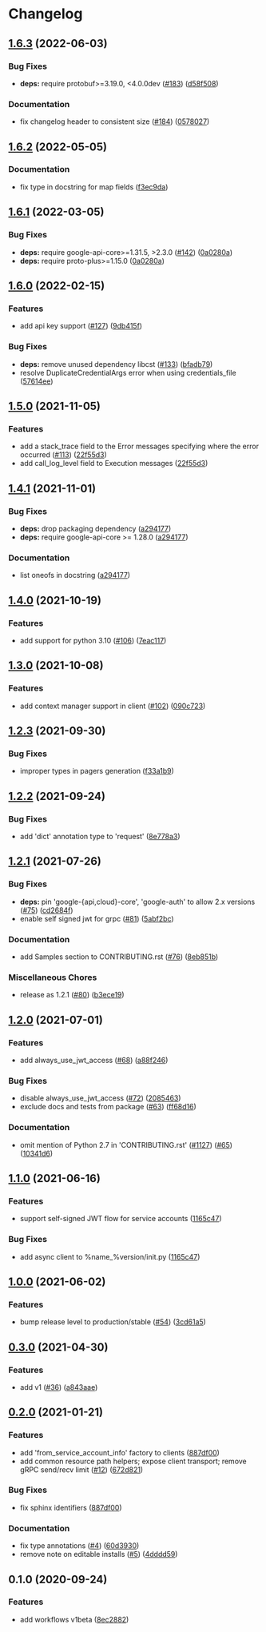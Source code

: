 # Changelog

## [1.6.3](https://github.com/googleapis/python-workflows/compare/v1.6.2...v1.6.3) (2022-06-03)


### Bug Fixes

* **deps:** require protobuf>=3.19.0, <4.0.0dev ([#183](https://github.com/googleapis/python-workflows/issues/183)) ([d58f508](https://github.com/googleapis/python-workflows/commit/d58f508d0efc171ccb0dc6354360e6ac8f234c87))


### Documentation

* fix changelog header to consistent size ([#184](https://github.com/googleapis/python-workflows/issues/184)) ([0578027](https://github.com/googleapis/python-workflows/commit/0578027fc1d034f2706987324eb9cd9988b3b8b1))

## [1.6.2](https://github.com/googleapis/python-workflows/compare/v1.6.1...v1.6.2) (2022-05-05)


### Documentation

* fix type in docstring for map fields ([f3ec9da](https://github.com/googleapis/python-workflows/commit/f3ec9dadea8a3574a5413c635288242014b1a5ae))

## [1.6.1](https://github.com/googleapis/python-workflows/compare/v1.6.0...v1.6.1) (2022-03-05)


### Bug Fixes

* **deps:** require google-api-core>=1.31.5, >2.3.0 ([#142](https://github.com/googleapis/python-workflows/issues/142)) ([0a0280a](https://github.com/googleapis/python-workflows/commit/0a0280aa9fa93faadb1e69a0808c680f40972d24))
* **deps:** require proto-plus>=1.15.0 ([0a0280a](https://github.com/googleapis/python-workflows/commit/0a0280aa9fa93faadb1e69a0808c680f40972d24))

## [1.6.0](https://github.com/googleapis/python-workflows/compare/v1.5.0...v1.6.0) (2022-02-15)


### Features

* add api key support ([#127](https://github.com/googleapis/python-workflows/issues/127)) ([9db415f](https://github.com/googleapis/python-workflows/commit/9db415fdcc3ac7372e07b060a06751d0c8804ba8))


### Bug Fixes

* **deps:** remove unused dependency libcst ([#133](https://github.com/googleapis/python-workflows/issues/133)) ([bfadb79](https://github.com/googleapis/python-workflows/commit/bfadb7946d7960996a7d371c5b60b47057009eb5))
* resolve DuplicateCredentialArgs error when using credentials_file ([57614ee](https://github.com/googleapis/python-workflows/commit/57614eeac59b09bcbbb8bdf50369934c73802ae3))

## [1.5.0](https://www.github.com/googleapis/python-workflows/compare/v1.4.1...v1.5.0) (2021-11-05)


### Features

* add a stack_trace field to the Error messages specifying where the error occurred ([#113](https://www.github.com/googleapis/python-workflows/issues/113)) ([22f55d3](https://www.github.com/googleapis/python-workflows/commit/22f55d30c57d31bf8d0839bd7289e1392ff65a18))
* add call_log_level field to Execution messages ([22f55d3](https://www.github.com/googleapis/python-workflows/commit/22f55d30c57d31bf8d0839bd7289e1392ff65a18))

## [1.4.1](https://www.github.com/googleapis/python-workflows/compare/v1.4.0...v1.4.1) (2021-11-01)


### Bug Fixes

* **deps:** drop packaging dependency ([a294177](https://www.github.com/googleapis/python-workflows/commit/a294177e4d23f35e60fdcaa2023efea9bce366a4))
* **deps:** require google-api-core >= 1.28.0 ([a294177](https://www.github.com/googleapis/python-workflows/commit/a294177e4d23f35e60fdcaa2023efea9bce366a4))


### Documentation

* list oneofs in docstring ([a294177](https://www.github.com/googleapis/python-workflows/commit/a294177e4d23f35e60fdcaa2023efea9bce366a4))

## [1.4.0](https://www.github.com/googleapis/python-workflows/compare/v1.3.0...v1.4.0) (2021-10-19)


### Features

* add support for python 3.10 ([#106](https://www.github.com/googleapis/python-workflows/issues/106)) ([7eac117](https://www.github.com/googleapis/python-workflows/commit/7eac117640b08704291d561370630aad388efb0c))

## [1.3.0](https://www.github.com/googleapis/python-workflows/compare/v1.2.3...v1.3.0) (2021-10-08)


### Features

* add context manager support in client ([#102](https://www.github.com/googleapis/python-workflows/issues/102)) ([090c723](https://www.github.com/googleapis/python-workflows/commit/090c723e249c62fa29a519fd1aebdf205d12b03e))

## [1.2.3](https://www.github.com/googleapis/python-workflows/compare/v1.2.2...v1.2.3) (2021-09-30)


### Bug Fixes

* improper types in pagers generation ([f33a1b9](https://www.github.com/googleapis/python-workflows/commit/f33a1b902c6d66222b2bd217f81f42188de24e65))

## [1.2.2](https://www.github.com/googleapis/python-workflows/compare/v1.2.1...v1.2.2) (2021-09-24)


### Bug Fixes

* add 'dict' annotation type to 'request' ([8e778a3](https://www.github.com/googleapis/python-workflows/commit/8e778a39b1a655867d129df4dbd573ac4763cd19))

## [1.2.1](https://www.github.com/googleapis/python-workflows/compare/v1.2.0...v1.2.1) (2021-07-26)


### Bug Fixes

* **deps:** pin 'google-{api,cloud}-core', 'google-auth' to allow 2.x versions ([#75](https://www.github.com/googleapis/python-workflows/issues/75)) ([cd2684f](https://www.github.com/googleapis/python-workflows/commit/cd2684fd73e7bf68ce413370aec5819a9c5e35a1))
* enable self signed jwt for grpc ([#81](https://www.github.com/googleapis/python-workflows/issues/81)) ([5abf2bc](https://www.github.com/googleapis/python-workflows/commit/5abf2bca6fff87008386e1505aba86765c318fec))


### Documentation

* add Samples section to CONTRIBUTING.rst ([#76](https://www.github.com/googleapis/python-workflows/issues/76)) ([8eb851b](https://www.github.com/googleapis/python-workflows/commit/8eb851b40624f56fc805fec00b0731c60ec3b568))


### Miscellaneous Chores

* release as 1.2.1 ([#80](https://www.github.com/googleapis/python-workflows/issues/80)) ([b3ece19](https://www.github.com/googleapis/python-workflows/commit/b3ece19a7b671846ef49ade9a54d1b01f8ff2b69))

## [1.2.0](https://www.github.com/googleapis/python-workflows/compare/v1.1.0...v1.2.0) (2021-07-01)


### Features

* add always_use_jwt_access ([#68](https://www.github.com/googleapis/python-workflows/issues/68)) ([a88f246](https://www.github.com/googleapis/python-workflows/commit/a88f2466a906fdec0ebf4d772967cdf334b8ac91))


### Bug Fixes

* disable always_use_jwt_access ([#72](https://www.github.com/googleapis/python-workflows/issues/72)) ([2085463](https://www.github.com/googleapis/python-workflows/commit/20854636d22eefd738872ef4fa8b280a2f6989ec))
* exclude docs and tests from package ([#63](https://www.github.com/googleapis/python-workflows/issues/63)) ([ff68d16](https://www.github.com/googleapis/python-workflows/commit/ff68d16bb68960dbee188771f6f334ab69a98b23))


### Documentation

* omit mention of Python 2.7 in 'CONTRIBUTING.rst' ([#1127](https://www.github.com/googleapis/python-workflows/issues/1127)) ([#65](https://www.github.com/googleapis/python-workflows/issues/65)) ([10341d6](https://www.github.com/googleapis/python-workflows/commit/10341d6b7adf284507d5f99dc68bae34e4360be9))

## [1.1.0](https://www.github.com/googleapis/python-workflows/compare/v1.0.0...v1.1.0) (2021-06-16)


### Features

* support self-signed JWT flow for service accounts ([1165c47](https://www.github.com/googleapis/python-workflows/commit/1165c47754c62c4538e254c59909aaa50190dbde))


### Bug Fixes

* add async client to %name_%version/init.py ([1165c47](https://www.github.com/googleapis/python-workflows/commit/1165c47754c62c4538e254c59909aaa50190dbde))

## [1.0.0](https://www.github.com/googleapis/python-workflows/compare/v0.3.0...v1.0.0) (2021-06-02)


### Features

* bump release level to production/stable ([#54](https://www.github.com/googleapis/python-workflows/issues/54)) ([3cd61a5](https://www.github.com/googleapis/python-workflows/commit/3cd61a5670707e56a67749a31805e091e0ab87b2))

## [0.3.0](https://www.github.com/googleapis/python-workflows/compare/v0.2.0...v0.3.0) (2021-04-30)


### Features

* add v1 ([#36](https://www.github.com/googleapis/python-workflows/issues/36)) ([a843aae](https://www.github.com/googleapis/python-workflows/commit/a843aaed7e295f951650b81ce3da5cbece4ebab7))

## [0.2.0](https://www.github.com/googleapis/python-workflows/compare/v0.1.0...v0.2.0) (2021-01-21)


### Features

* add 'from_service_account_info' factory to clients ([887df00](https://www.github.com/googleapis/python-workflows/commit/887df0046f4350cb515036fba4df608d8adec687))
* add common resource path helpers; expose client transport; remove gRPC send/recv limit ([#12](https://www.github.com/googleapis/python-workflows/issues/12)) ([672d821](https://www.github.com/googleapis/python-workflows/commit/672d8218d27238bfbe7443355accebde6e9ae6da))


### Bug Fixes

* fix sphinx identifiers ([887df00](https://www.github.com/googleapis/python-workflows/commit/887df0046f4350cb515036fba4df608d8adec687))


### Documentation

* fix type annotations ([#4](https://www.github.com/googleapis/python-workflows/issues/4)) ([60d3930](https://www.github.com/googleapis/python-workflows/commit/60d393078c39eec8756c65338860e46aa641d31d))
* remove note on editable installs ([#5](https://www.github.com/googleapis/python-workflows/issues/5)) ([4dddd59](https://www.github.com/googleapis/python-workflows/commit/4dddd59e87b788c3feb6a8cc3441a0105f5d5aad))

## 0.1.0 (2020-09-24)


### Features

* add workflows v1beta ([8ec2882](https://www.github.com/googleapis/python-workflows/commit/8ec28824c2b3d7ff7dab1b14c22cca0ab7da0370))
